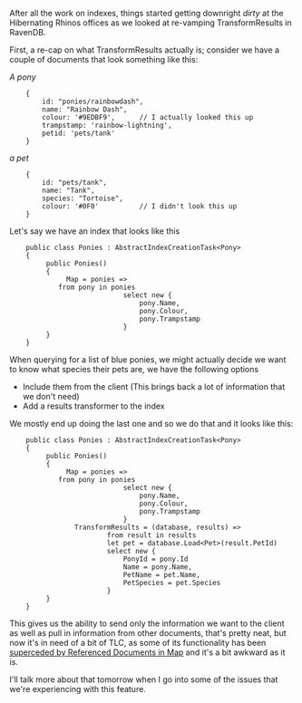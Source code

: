 After all the work on indexes, things started getting downright *dirty* at the Hibernating Rhinos offices as we looked at re-vamping TransformResults in RavenDB.


First, a re-cap on what TransformResults actually is; consider we have a couple of documents that look something like this:

*A pony*

		{
			id: "ponies/rainbowdash",
			name: "Rainbow Dash",
			colour: '#9EDBF9',      // I actually looked this up
			trampstamp: 'rainbow-lightning',
			petid: 'pets/tank'
		}

*a pet*

		{
			id: "pets/tank",
			name: "Tank",
			species: "Tortoise",
			colour: '#0F0'          // I didn't look this up
		}

Let's say we have an index that looks like this

		public class Ponies : AbstractIndexCreationTask<Pony>
		{
			 public Ponies()
			 {
				  Map = ponies =>
                from pony in ponies
								select new {
									pony.Name,
									pony.Colour,
									pony.Trampstamp
								}
			 }
		}
					

When querying for a list of blue ponies, we might actually decide we want to know what species their pets are, we have the following options

-	Include them from the client (This brings back a lot of information that we don't need)
- Add a results transformer to the index

We mostly end up doing the last one and so we do that and it looks like this:

		public class Ponies : AbstractIndexCreationTask<Pony>
		{
			 public Ponies()
			 {
				  Map = ponies =>
                from pony in ponies
								select new {
									pony.Name,
									pony.Colour,
									pony.Trampstamp
								}
					TransformResults = (database, results) =>
							from result in results
							let pet = database.Load<Pet>(result.PetId)
							select new {
								PonyId = pony.Id
								Name = pony.Name,
								PetName = pet.Name,
								PetSpecies = pet.Species
							}
			 }
		}

This gives us the ability to send only the information we want to the client as well as pull in information from other documents, that's pretty neat, but now it's in need of a bit of TLC, as some of its functionality has been [superceded by Referenced Documents in Map](http://ayende.com/blog/160545/feature-intersection-is-killing-me-referenced-document-indexing) and it's a bit awkward as it is.

I'll talk more about that tomorrow when I go into some of the issues that we're experiencing with this feature.
